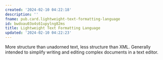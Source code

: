 ```yaml
---
created: '2024-02-10 04:22:18'
description: ''
fname: pub.card.lightweight-text-formatting-language
id: bwdoau03o4s61upylng82ms
title: Lightweight Text Formatting Language
updated: '2024-02-10 04:22:23'
---
```


More structure than unadorned text, less structure than XML. Generally intended to simplify writing and editing complex documents in a text editor.